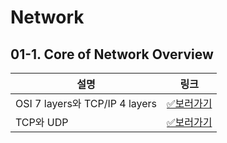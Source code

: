 # Network
## 01-1. Core of Network Overview    
   
|설명|링크|
|---|---|
|OSI 7 layers와 TCP/IP 4 layers|[✅보러가기](#)|
|TCP와 UDP|[✅보러가기](#)|
